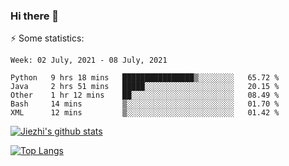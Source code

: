 ### Hi there 👋

⚡ Some statistics:

<!--START_SECTION:waka-->
```text
Week: 02 July, 2021 - 08 July, 2021

Python   9 hrs 18 mins   ████████████████▒░░░░░░░░   65.72 % 
Java     2 hrs 51 mins   █████░░░░░░░░░░░░░░░░░░░░   20.15 % 
Other    1 hr 12 mins    ██░░░░░░░░░░░░░░░░░░░░░░░   08.49 % 
Bash     14 mins         ▒░░░░░░░░░░░░░░░░░░░░░░░░   01.70 % 
XML      12 mins         ▒░░░░░░░░░░░░░░░░░░░░░░░░   01.42 % 
```
<!--END_SECTION:waka-->

[![Jiezhi's github stats](https://github-readme-stats.vercel.app/api?username=Jiezhi&show_icons=true)](https://github.com/Jiezhi/github-readme-stats)

[![Top Langs](https://github-readme-stats.vercel.app/api/top-langs/?username=Jiezhi&hide=javascript,html)](https://github.com/Jiezhi/github-readme-stats)
<!--
**Jiezhi/Jiezhi** is a ✨ _special_ ✨ repository because its `README.md` (this file) appears on your GitHub profile.

Here are some ideas to get you started:

- 🔭 I’m currently working on ...
- 🌱 I’m currently learning ...
- 👯 I’m looking to collaborate on ...
- 🤔 I’m looking for help with ...
- 💬 Ask me about ...
- 📫 How to reach me: ...
- 😄 Pronouns: ...
- ⚡ Fun fact: ...
-->


